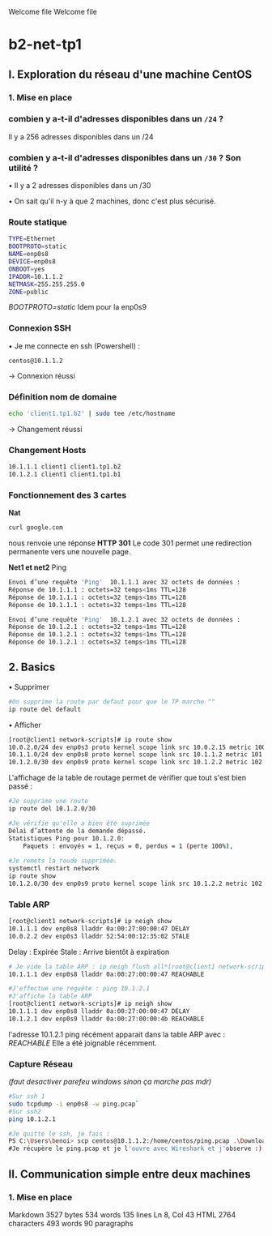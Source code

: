 Welcome file
Welcome file
# b2-net-tp1	
## I. Exploration du réseau d'une machine CentOS
### 1. Mise en place
### combien y a-t-il d'adresses disponibles dans un  `/24`  ?
Il y a 256 adresses disponibles dans un /24

### combien y a-t-il d'adresses disponibles dans un  `/30`  ? Son utilité ?
• Il y a 2 adresses disponibles dans un /30

• On sait qu'il n-y à que 2 machines, donc c'est plus sécurisé.

### Route statique
```bash
TYPE=Ethernet
BOOTPROTO=static
NAME=enp0s8
DEVICE=enp0s8
ONBOOT=yes
IPADDR=10.1.1.2
NETMASK=255.255.255.0
ZONE=public
```
_BOOTPROTO=static_
Idem pour la enp0s9

### Connexion SSH
• Je me connecte en ssh (Powershell) : 
```
centos@10.1.1.2
```
-> Connexion réussi

### Définition nom de domaine 
```bash
echo 'client1.tp1.b2' | sudo tee /etc/hostname
```
-> Changement réussi

### Changement Hosts
```bash
10.1.1.1 client1 client1.tp1.b2
10.1.2.1 client1 client1.tp1.b1
```

### Fonctionnement des 3 cartes
__Nat__ 
```bash
curl google.com
```
nous renvoie une réponse __HTTP 301__
Le code 301 permet une redirection permanente vers une nouvelle page. 

__Net1 et net2__
Ping
```bash
Envoi d’une requête 'Ping'  10.1.1.1 avec 32 octets de données :
Réponse de 10.1.1.1 : octets=32 temps<1ms TTL=128
Réponse de 10.1.1.1 : octets=32 temps<1ms TTL=128
Réponse de 10.1.1.1 : octets=32 temps<1ms TTL=128
```
```bash
Envoi d’une requête 'Ping'  10.1.2.1 avec 32 octets de données :
Réponse de 10.1.2.1 : octets=32 temps<1ms TTL=128
Réponse de 10.1.2.1 : octets=32 temps<1ms TTL=128
Réponse de 10.1.2.1 : octets=32 temps<1ms TTL=128
```


## 2. Basics

• Supprimer 
```bash
#On supprime la route par defaut pour que le TP marche ^^
ip route del default
```
• Afficher
```bash
[root@client1 network-scripts]# ip route show
10.0.2.0/24 dev enp0s3 proto kernel scope link src 10.0.2.15 metric 100
10.1.1.0/24 dev enp0s8 proto kernel scope link src 10.1.1.2 metric 101
10.1.2.0/30 dev enp0s9 proto kernel scope link src 10.1.2.2 metric 102
```
L'affichage de la table de routage permet de vérifier que tout s'est bien passé :

```bash
#Je supprime une route
ip route del 10.1.2.0/30

#Je vérifie qu'elle a bien été suprimée
Délai d’attente de la demande dépassé.
Statistiques Ping pour 10.1.2.0:
    Paquets : envoyés = 1, reçus = 0, perdus = 1 (perte 100%),
    
#Je remets la roude supprimée.
systemctl restart network
ip route show
10.1.2.0/30 dev enp0s9 proto kernel scope link src 10.1.2.2 metric 102
```

### Table ARP
```bash
[root@client1 network-scripts]# ip neigh show
10.1.1.1 dev enp0s8 lladdr 0a:00:27:00:00:47 DELAY
10.0.2.2 dev enp0s3 lladdr 52:54:00:12:35:02 STALE
```
Delay : Expirée
Stale : Arrive bientôt à expiration 
```bash
# Je vide la table ARP : ip neigh flush all*[root@client1 network-scripts]# ip neigh show
10.1.1.1 dev enp0s8 lladdr 0a:00:27:00:00:47 REACHABLE

#J'effectue une requête : ping 10.1.2.1
#J'affiche la table ARP
[root@client1 network-scripts]# ip neigh show
10.1.1.1 dev enp0s8 lladdr 0a:00:27:00:00:47 DELAY
10.1.2.1 dev enp0s9 lladdr 0a:00:27:00:00:4b REACHABLE
```
l'adresse 10.1.2.1 ping récément apparait dans la table ARP avec : _REACHABLE_
Elle a été joignable récemment.

### Capture Réseau
*(faut desactiver parefeu windows sinon ça marche pas mdr)*
```bash
#Sur ssh 1
sudo tcpdump -i enp0s8 -w ping.pcap`
#Sur ssh2
ping 10.1.2.1 

#Je quitte le ssh, je fais :
PS C:\Users\benoi> scp centos@10.1.1.2:/home/centos/ping.pcap .\Downloads\
#Je récupère le ping.pcap et je l'ouvre avec Wireshark et j'observe :)
```
## II. Communication simple entre deux machines

### 1. Mise en place

Markdown 3527 bytes 534 words 135 lines Ln 8, Col 43 HTML 2764 characters 493 words 90 paragraphs
